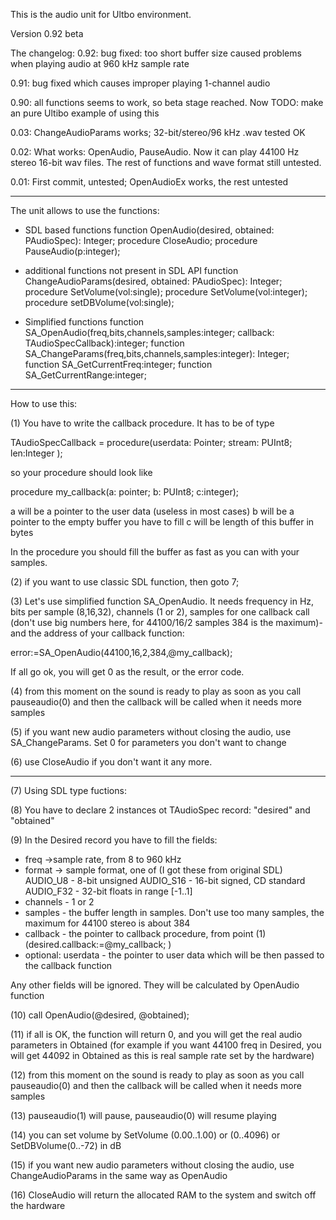 This is the audio unit for Ultbo environment. 

Version 0.92 beta

The changelog:
0.92: bug fixed: too short buffer size caused problems when playing audio at 960 kHz sample rate

0.91: bug fixed which causes improper playing 1-channel audio

0.90: all functions seems to work, so beta stage reached. Now TODO: make an pure Ultibo example of using this

0.03: ChangeAudioParams works; 32-bit/stereo/96 kHz .wav tested OK 

0.02: What works: OpenAudio, PauseAudio. Now it can play 44100 Hz stereo 16-bit wav files.
The rest of functions and wave format still untested.

0.01: First commit, untested; OpenAudioEx works, the rest untested

-----------------------------------------------------------------------------
The unit allows to use the functions:

 - SDL based functions
function  OpenAudio(desired, obtained: PAudioSpec): Integer;
procedure CloseAudio;
procedure PauseAudio(p:integer);

 - additional functions not present in SDL API
function  ChangeAudioParams(desired, obtained: PAudioSpec): Integer;
procedure SetVolume(vol:single);
procedure SetVolume(vol:integer);
procedure setDBVolume(vol:single);

 - Simplified functions 
function  SA_OpenAudio(freq,bits,channels,samples:integer; callback: TAudioSpecCallback):integer;
function  SA_ChangeParams(freq,bits,channels,samples:integer): Integer;
function  SA_GetCurrentFreq:integer;
function  SA_GetCurrentRange:integer;

------------------------------------------------------------------------------

How to use this:

(1) You have to write the callback procedure. It has to be of type

TAudioSpecCallback = procedure(userdata: Pointer; stream: PUInt8; len:Integer );  

 so your procedure should look like

procedure my_callback(a: pointer; b: PUInt8; c:integer);

a will be a pointer to the user data (useless in most cases)
b will be a pointer to the empty buffer you have to fill
c will be length of this buffer in bytes

In the procedure you should fill the buffer as fast as you can with your samples.


(2) if you want to use classic SDL function, then goto 7;

(3) Let's use simplified function SA_OpenAudio. It needs frequency in Hz, bits per sample (8,16,32), channels (1 or 2), 
samples for one callback call (don't use big numbers here, for 44100/16/2 samples 384 is the maximum)- and the address 
of your callback function:

error:=SA_OpenAudio(44100,16,2,384,@my_callback);

If all go ok, you will get 0 as the result, or the error code.

(4) from this moment on the sound is ready to play as soon as you call pauseaudio(0) and then the callback will be called when it needs more samples

(5) if you want new audio parameters without closing the audio, use SA_ChangeParams. Set 0 for parameters you don't want to change

(6) use CloseAudio if you don't want it any more.

-------------------------------------------------
(7) Using SDL type fuctions:

(8) You have to declare 2 instances ot TAudioSpec record: "desired" and "obtained" 

(9) In the Desired record you have to fill the fields:
 - freq ->sample rate, from 8 to 960 kHz
 - format -> sample format, one of  (I got these from original SDL)     
      AUDIO_U8   - 8-bit unsigned
      AUDIO_S16 - 16-bit signed, CD standard
      AUDIO_F32 - 32-bit floats in range [-1..1]
 - channels - 1 or 2
 - samples - the buffer length in samples. Don't use too many samples, the maximum for 44100 stereo is about 384
 - callback - the pointer to callback procedure, from point (1) (desired.callback:=@my_callback; )
 - optional: userdata - the pointer to user data which will be then passed to the callback function

Any other fields will be ignored. They will be calculated by OpenAudio function 

(10) call OpenAudio(@desired, @obtained);

(11) if all is OK, the function will return 0, and you will get the real audio parameters in Obtained (for example if you want 44100 freq in Desired, you will get 44092 in Obtained as this is real sample rate set by the hardware)

(12) from this moment on the sound is ready to play as soon as you call pauseaudio(0) and then the callback will be called when it needs more samples
 
(13) pauseaudio(1) will pause, pauseaudio(0) will resume playing

(14) you can set volume by SetVolume (0.00..1.00) or (0..4096) or SetDBVolume(0..-72) in dB

(15) if you want new audio parameters without closing the audio, use ChangeAudioParams in the same way as OpenAudio

(16) CloseAudio will return the allocated RAM to the system and switch off the hardware


